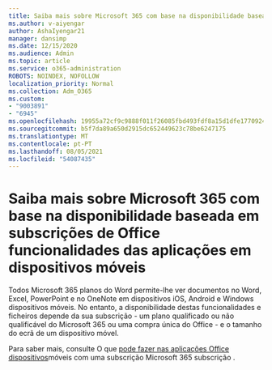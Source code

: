 ```yaml
---
title: Saiba mais sobre Microsoft 365 com base na disponibilidade baseada em subscrições de Office funcionalidades das aplicações em dispositivos móveis
ms.author: v-aiyengar
author: AshaIyengar21
manager: dansimp
ms.date: 12/15/2020
ms.audience: Admin
ms.topic: article
ms.service: o365-administration
ROBOTS: NOINDEX, NOFOLLOW
localization_priority: Normal
ms.collection: Adm_O365
ms.custom:
- "9003891"
- "6945"
ms.openlocfilehash: 19955a72cf9c9888f011f26085fbd493fdf8a15d1dfe17709244497f52be02d7
ms.sourcegitcommit: b5f7da89a650d2915dc652449623c78be6247175
ms.translationtype: MT
ms.contentlocale: pt-PT
ms.lasthandoff: 08/05/2021
ms.locfileid: "54087435"
---
```

# <a name="learn-about-microsoft-365-subscriptionbased-availability-of-office-apps-features-on-mobile-devices"></a>Saiba mais sobre Microsoft 365 com base na disponibilidade baseada em subscrições de Office funcionalidades das aplicações em dispositivos móveis

Todos Microsoft 365 planos do Word permite-lhe ver documentos no Word, Excel, PowerPoint e no OneNote em dispositivos iOS, Android e Windows dispositivos móveis. No entanto, a disponibilidade destas funcionalidades e ficheiros depende da sua subscrição - um plano qualificado ou não qualificável do Microsoft 365 ou uma compra única do Office - e o tamanho do ecrã de um dispositivo móvel.

Para saber mais, consulte O que [pode fazer nas aplicações Office dispositivos](https://go.microsoft.com/fwlink/?linkid=2135575)móveis com uma subscrição Microsoft 365 subscrição . 